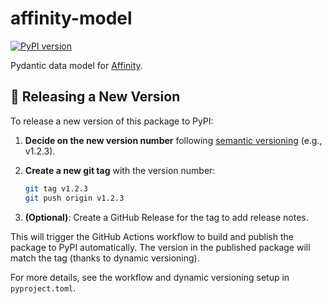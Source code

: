 # affinity-model

[![PyPI version](https://img.shields.io/pypi/v/affinity-model)](https://pypi.org/project/affinity-model/)

Pydantic data model for [Affinity](https://www.affinity.co).

## 🚀 Releasing a New Version

To release a new version of this package to PyPI:

1. **Decide on the new version number** following
   [semantic versioning](https://semver.org/) (e.g., v1.2.3).
2. **Create a new git tag** with the version number:

   ```sh
   git tag v1.2.3
   git push origin v1.2.3
   ```

3. **(Optional)**: Create a GitHub Release for the tag to add release notes.

This will trigger the GitHub Actions workflow to build
and publish the package to PyPI automatically.
The version in the published package will match the tag
(thanks to dynamic versioning).

For more details, see the workflow and dynamic versioning setup in `pyproject.toml`.
